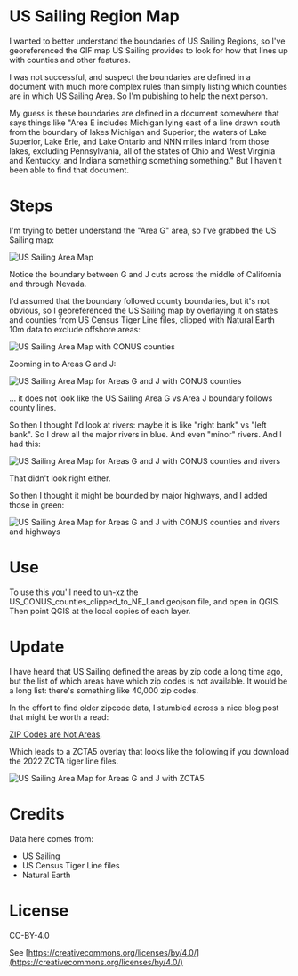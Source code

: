 # US Sailing Region Map

I wanted to better understand the boundaries of US Sailing Regions, so
I've georeferenced the GIF map US Sailing provides to look for how
that lines up with counties and other features.

I was not successful, and suspect the boundaries are defined in a
document with much more complex rules than simply listing which
counties are in which US Sailing Area. So I'm pubishing to help the
next person.

My guess is these boundaries are defined in a document somewhere that
says things like "Area E includes Michigan lying east of a line drawn
south from the boundary of lakes Michigan and Superior; the waters of
Lake Superior, Lake Erie, and Lake Ontario and NNN miles inland from
those lakes, excluding Pennsylvania, all of the states of Ohio and
West Virginia and Kentucky, and Indiana something something
something." But I haven't been able to find that document.


# Steps

I'm trying to better understand the "Area G" area, so I've grabbed the
US Sailing map:

![US Sailing Area Map](./USARegions.gif)

Notice the boundary between G and J cuts across the middle of
California and through Nevada.

I'd assumed that the boundary followed county boundaries, but it's not
obvious, so I georeferenced the US Sailing map by overlaying it on states
and counties from US Census Tiger Line files, clipped with Natural Earth 10m
data to exclude offshore areas:

![US Sailing Area Map with CONUS counties](./US_Sailing_Areas_with_CONUS_Counties.png)

Zooming in to Areas G and J:

![US Sailing Area Map for Areas G and J with CONUS counties](./US_Sailing_Areas_G_and_J_with_CONUS_Counties.png)

... it does not look like the US Sailing Area G vs Area J boundary
follows county lines.

So then I thought I'd look at rivers: maybe it is like "right bank" vs
"left bank". So I drew all the major rivers in blue. And even "minor"
rivers. And I had this:

![US Sailing Area Map for Areas G and J with CONUS counties and rivers](./US_Sailing_Areas_G_and_J_with_CONUS_Counties_and_Rivers.png)

That didn't look right either.

So then I thought it might be bounded by major highways, and I added those in green:

![US Sailing Area Map for Areas G and J with CONUS counties and rivers and highways](./US_Sailing_Areas_G_and_J_with_CONUS_Counties_and_Rivers_and_Highways.png)


# Use

To use this you'll need to un-xz the
US_CONUS_counties_clipped_to_NE_Land.geojson file, and open in
QGIS. Then point QGIS at the local copies of each layer.


# Update

I have heard that US Sailing defined the areas by zip code a long time
ago, but the list of which areas have which zip codes is not
available. It would be a long list: there's something like 40,000 zip
codes.

In the effort to find older zipcode data, I stumbled across a nice
blog post that might be worth a read:

[ZIP Codes are Not Areas](https://manifold.net/doc/mfd9/index.htm#zip_codes_are_not_areas.htm).

Which leads to a ZCTA5 overlay that looks like the following if you download
the 2022 ZCTA tiger line files.

![US Sailing Area Map for Areas G and J with ZCTA5](./US_Sailing_Areas_G_and_J_with_ZCTA5.png)


# Credits

Data here comes from:

* US Sailing
* US Census Tiger Line files
* Natural Earth

# License

CC-BY-4.0

See [https://creativecommons.org/licenses/by/4.0/](https://creativecommons.org/licenses/by/4.0/)